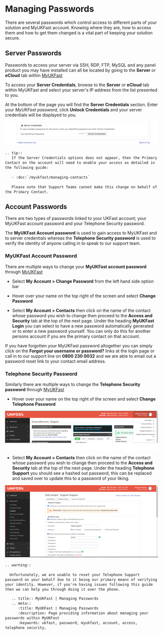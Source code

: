 # Managing Passwords

There are several passwords which control access to different parts of your solution and MyUKFast account. Knowing where they are, how to access them and how to get them changed is a vital part of keeping your solution secure.

## Server Passwords

Passwords to access your server via SSH, RDP, FTP, MySQL and any panel product you may have installed can all be located by going to the **Server** or **eCloud** tab within [MyUKFast](https://portal.ans.co.uk)

To access your **Server Credentials**, browse to the **Server** or **eCloud** tab within MyUKFast and select your server's IP address from the list presented to you.

At the bottom of the page you will find the **Server Credentials** section. Enter your *MyUKFast password*, click **Unlock Credentials** and your server credentials will be displayed to you.

![Unlock Credentials](files/unlockcreds.PNG)

```eval_rst
.. tip::
   If the Server Credentials options does not appear, then the Primary Contact on the account will need to enable your access as detailed in the following guide:

   - :doc:`/myukfast/managing-contacts`

   Please note that Support Teams cannot make this change on behalf of the Primary Contact.
```

## Account Passwords

There are two types of passwords linked to your UKFast account; your MyUKFast account password and your Telephone Security password.

The **MyUKFast Account password** is used to gain access to MyUKFast and to server credentials whereas the **Telephone Security password** is used to verify the identity of anyone calling in to speak to our support team.

### MyUKFast Account Password

There are multiple ways to change your **MyUKFast account password** through [MyUKFast](https://portal.ans.co.uk)

* Select **My Account > Change Password** from the left hand side option bar

* Hover over your name on the top right of the screen and select **Change Password**

* Select **My Account > Contacts** then click on the name of the contact whose password you wish to change then proceed to the **Access and Security** tab at the top of the next page. Under the heading **MyUKFast Login** you can select to have a new password automatically generated or to enter a new password yourself. You can only do this for another persons account if you are the primary contact on that account.

If you have forgotten your MyUKFast password altogether you can simply click on the **Forgot your username or password?** links at the login page or call in to our support line on **0800 230 0032** and we are able to email out a password reset link to your contact email address.

### Telephone Security Password

Similarly there are multiple ways to change the **Telephone Security password** through [MyUKFast](https://portal.ans.co.uk)

* Hover over your name on the top right of the screen and select **Change Telephone Password**

![The upper right hand menu](files/upperright.png)

* Select **My Account > Contacts** then click on the name of the contact whose password you wish to change then proceed to the **Access and Security** tab at the top of the next page. Under the heading **Telephone Support** you should see a hashed out password, this can be replaced and saved over to update this to a password of your liking.

![Access and Security](files/accessandsecurity.png)

```eval_rst
.. warning::

  Unfortunately, we are unable to reset your Telephone Support password on your behalf due to it being our primary means of verifying your identity. However, if you're having issues following this guide then we can help you through doing it over the phone.

```

```eval_rst
   .. title:: MyUKFast | Managing Passwords
   .. meta::
      :title: MyUKFast | Managing Passwords
      :description: Page providing information about managing your passwords within MyUKFast
      :keywords: ukfast, password, myukfast, account, access, telephone security,
```
